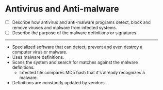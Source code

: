 
# Antivirus and Anti-malware

- [ ] Describe how antivirus and anti-malware programs detect, block and remove viruses and malware from infected systems.
- [ ] Describe the purpose of the malware definitions or signatures.

---

- Specialized software that can detect, prevent and even destroy a computer virus or malware.
- Uses malware definitions.
- Scans the system and search for matches against the malware definitions.
  - Infected file compares MD5 hash that it's already recognizes a malware.
- Definitions are constantly updated by vendors.

